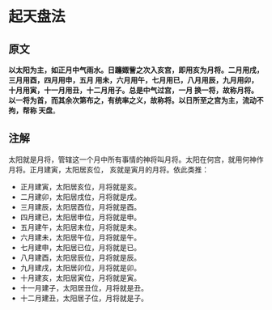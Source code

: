 起天盘法
===================================================================================
## 原文
**以太阳为主，如正月中气雨水。日躔娵訾之次入亥宫，即用亥为月将。二月用戌，三月用酉，四月用申，五月
用未，六月用午，七月用已，八月用辰，九月用卯，十月用寅，十一月用丑，十二月用子。总是中气过宫，一月
换一将，故称月将。以一将为首，而其余次第布之，有统率之义，故称将。以日所至之宫为主，流动不拘，帮称
天盘**。

## 注解
太阳就是月将，管辖这一个月中所有事情的神将叫月将。太阳在何宫，就用何神作月将。正月建寅，太阳居亥位，
亥就是寅月的月将。依此类推：
+ 正月建寅，太阳居亥位，月将就是亥。
+ 二月建卯，太阳居戌位，月将就是戌。
+ 三月建辰，太阳居酉位，月将就是酉。
+ 四月建已，太阳居申位，月将就是申。
+ 五月建午，太阳居未位，月将就是未。
+ 六月建未，太阳居午位，月将就是午。
+ 七月建申，太阳居已位，月将就是已。
+ 八月建酉，太阳居辰位，月将就是辰。
+ 九月建戌，太阳居卯位，月将就是卯。
+ 十月建亥，太阳居寅位，月将就是寅。
+ 十一月建子，太阳居丑位，月将就是丑。
+ 十二月建丑，太阳居子位，月将就是子。

